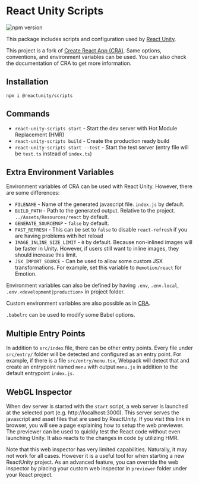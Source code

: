 # React Unity Scripts

![npm version](https://badge.fury.io/js/%40reactunity%2Fscripts.svg)

This package includes scripts and configuration used by [React Unity](https://github.com/ReactUnity/core).

This project is a fork of [Create React App (CRA)](https://create-react-app.dev/). Same options, conventions, and environment variables can be used. You can also check the documentation of CRA to get more information.

## Installation

```
npm i @reactunity/scripts
```

## Commands

- `react-unity-scripts start` - Start the dev server with Hot Module Replacement (HMR)
- `react-unity-scripts build` - Create the production ready build
- `react-unity-scripts start --test` - Start the test server (entry file will be `test.ts` instead of `index.ts`)

## Extra Environment Variables

Environment variables of CRA can be used with React Unity. However, there are some differences:

- `FILENAME` - Name of the generated javascript file. `index.js` by default.
- `BUILD_PATH` - Path to the generated output. Relative to the project. `../Assets/Resources/react` by default.
- `GENERATE_SOURCEMAP` - `false` by default.
- `FAST_REFRESH` - This can be set to `false` to disable `react-refresh` if you are having problems with hot reload
- `IMAGE_INLINE_SIZE_LIMIT` - `0` by default. Because non-inlined images will be faster in Unity. However, if users still want to inline images, they should increase this limit.
- `JSX_IMPORT_SOURCE` - Can be used to allow some custom JSX transformations. For example, set this variable to `@emotion/react` for Emotion.

Environment variables can also be defined by having `.env`, `.env.local`, `.env.<development|production>` in project folder.

Custom environment variables are also possible as in [CRA](https://create-react-app.dev/docs/adding-custom-environment-variables).

`.babelrc` can be used to modify some Babel options.

## Multiple Entry Points

In addition to `src/index` file, there can be other entry points. Every file under `src/entry/` folder will be detected and configured as an entry point. For example, if there is a file `src/entry/menu.tsx`, Webpack will detect that and create an entrypoint named `menu` with output `menu.js` in addition to the default entrypoint `index.js`.

## WebGL Inspector

When dev server is started with the `start` script, a web server is launched at the selected port (e.g. http://localhost:3000). This server serves the javascript and asset files that are used by ReactUnity. If you visit this link in browser, you will see a page explaining how to setup the web previewer. The previewer can be used to quickly test the React code without even launching Unity. It also reacts to the changes in code by utilizing HMR.

Note that this web inspector has very limited capabilities. Naturally, it may not work for all cases. However it is a useful tool for when starting a new ReactUnity project. As an advanced feature, you can override the web inspector by placing your custom web inspector in `previewer` folder under your React project.
